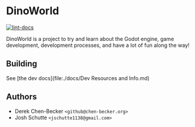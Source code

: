# DinoWorld

[![lint-docs](https://github.com/JMS1138/dinoworld/actions/workflows/lint-docs.yml/badge.svg)](https://github.com/JMS1138/dinoworld/actions/workflows/lint-docs.yml)

DinoWorld is a project to try and learn about the Godot engine, game
development, development processes, and have a lot of fun along the way!

## Building

See [the dev docs](file:./docs/Dev Resources and Info.md)

## Authors

- Derek Chen-Becker `<github@chen-becker.org>`
- Josh Schutte `<jschutte1138@gmail.com>`
